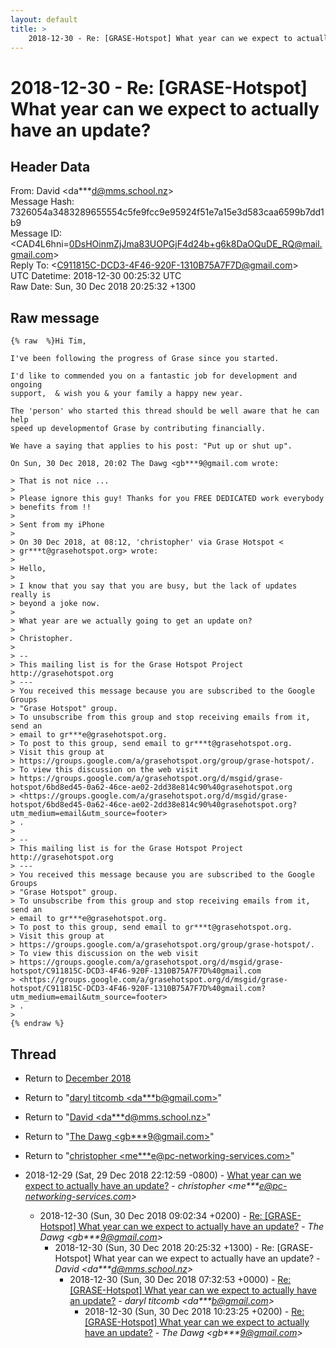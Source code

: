 ```yaml
---
layout: default
title: >
    2018-12-30 - Re: [GRASE-Hotspot] What year can we expect to actually have an update?
---
```


# 2018-12-30 - Re: [GRASE-Hotspot] What year can we expect to actually have an update?

## Header Data

From: David \<da***d@mms.school.nz\><br>
Message Hash: 7326054a3483289655554c5fe9fcc9e95924f51e7a15e3d583caa6599b7dd1b9<br>
Message ID: \<CAD4L6hni=0DsHOinmZjJma83UOPGjF4d24b+g6k8DaOQuDE_RQ@mail.gmail.com\><br>
Reply To: \<C911815C-DCD3-4F46-920F-1310B75A7F7D@gmail.com\><br>
UTC Datetime: 2018-12-30 00:25:32 UTC<br>
Raw Date: Sun, 30 Dec 2018 20:25:32 +1300<br>

## Raw message

```
{% raw  %}Hi Tim,

I've been following the progress of Grase since you started.

I'd like to commended you on a fantastic job for development and ongoing
support,  & wish you & your family a happy new year.

The 'person' who started this thread should be well aware that he can help
speed up developmentof Grase by contributing financially.

We have a saying that applies to his post: "Put up or shut up".

On Sun, 30 Dec 2018, 20:02 The Dawg <gb***9@gmail.com wrote:

> That is not nice ...
>
> Please ignore this guy! Thanks for you FREE DEDICATED work everybody
> benefits from !!
>
> Sent from my iPhone
>
> On 30 Dec 2018, at 08:12, 'christopher' via Grase Hotspot <
> gr***t@grasehotspot.org> wrote:
>
> Hello,
>
> I know that you say that you are busy, but the lack of updates really is
> beyond a joke now.
>
> What year are we actually going to get an update on?
>
> Christopher.
>
> --
> This mailing list is for the Grase Hotspot Project http://grasehotspot.org
> ---
> You received this message because you are subscribed to the Google Groups
> "Grase Hotspot" group.
> To unsubscribe from this group and stop receiving emails from it, send an
> email to gr***e@grasehotspot.org.
> To post to this group, send email to gr***t@grasehotspot.org.
> Visit this group at
> https://groups.google.com/a/grasehotspot.org/group/grase-hotspot/.
> To view this discussion on the web visit
> https://groups.google.com/a/grasehotspot.org/d/msgid/grase-hotspot/6bd8ed45-0a62-46ce-ae02-2dd38e814c90%40grasehotspot.org
> <https://groups.google.com/a/grasehotspot.org/d/msgid/grase-hotspot/6bd8ed45-0a62-46ce-ae02-2dd38e814c90%40grasehotspot.org?utm_medium=email&utm_source=footer>
> .
>
> --
> This mailing list is for the Grase Hotspot Project http://grasehotspot.org
> ---
> You received this message because you are subscribed to the Google Groups
> "Grase Hotspot" group.
> To unsubscribe from this group and stop receiving emails from it, send an
> email to gr***e@grasehotspot.org.
> To post to this group, send email to gr***t@grasehotspot.org.
> Visit this group at
> https://groups.google.com/a/grasehotspot.org/group/grase-hotspot/.
> To view this discussion on the web visit
> https://groups.google.com/a/grasehotspot.org/d/msgid/grase-hotspot/C911815C-DCD3-4F46-920F-1310B75A7F7D%40gmail.com
> <https://groups.google.com/a/grasehotspot.org/d/msgid/grase-hotspot/C911815C-DCD3-4F46-920F-1310B75A7F7D%40gmail.com?utm_medium=email&utm_source=footer>
> .
>
{% endraw %}
```

## Thread

+ Return to [December 2018](/archive/2018/12)

+ Return to "[daryl titcomb <da***b<span>@</span>gmail.com>](/authors/da___b_at_gmail_com)"
+ Return to "[David <da***d<span>@</span>mms.school.nz>](/authors/da___d_at_mms_school_nz)"
+ Return to "[The Dawg <gb***9<span>@</span>gmail.com>](/authors/gb___9_at_gmail_com)"
+ Return to "[christopher <me***e<span>@</span>pc-networking-services.com>](/authors/me___e_at_pcnetworkingservices_com)"

+ 2018-12-29 (Sat, 29 Dec 2018 22:12:59 -0800) - [What year can we expect to actually have an update?](/archive/2018/12/d122903beb1114b080aa26cc2644b4b092a8a774204fa403280680ed79c928e4) - _christopher \<me***e@pc-networking-services.com\>_
  + 2018-12-30 (Sun, 30 Dec 2018 09:02:34 +0200) - [Re: [GRASE-Hotspot] What year can we expect to actually have an update?](/archive/2018/12/a9e3a823038355a9781fb2df4a59e3af00e3690cafa2219a12bf419e7e51d14a) - _The Dawg \<gb***9@gmail.com\>_
    + 2018-12-30 (Sun, 30 Dec 2018 20:25:32 +1300) - Re: [GRASE-Hotspot] What year can we expect to actually have an update? - _David \<da***d@mms.school.nz\>_
      + 2018-12-30 (Sun, 30 Dec 2018 07:32:53 +0000) - [Re: [GRASE-Hotspot] What year can we expect to actually have an update?](/archive/2018/12/191016a4f29781c48de18838428e1c57ecce98940c045c827d2dd2ce327568d1) - _daryl titcomb \<da***b@gmail.com\>_
        + 2018-12-30 (Sun, 30 Dec 2018 10:23:25 +0200) - [Re: [GRASE-Hotspot] What year can we expect to actually have an update?](/archive/2018/12/da55fb72fe3488114012fa07e0995fe147b831f3144fda3cdfa549f14cfa6563) - _The Dawg \<gb***9@gmail.com\>_

